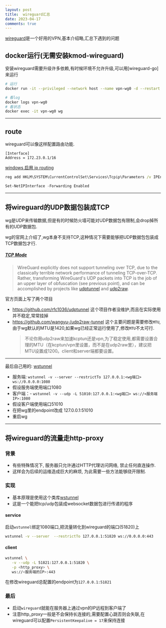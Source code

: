 ```yaml
---
layout: post
title:  wireguard汇总
date: 2023-04-17
comments: true
---
```

[wireguard](https://www.wireguard.com/quickstart/)是一个好用的VPN,基本介绍略,汇总下遇到的问题

## docker运行(无需安装kmod-wireguard)
安装wireguard需要升级许多依赖,有时候环境不允许升级,可以用[wireguard-go]来运行

```bash
# 运行
docker run -it --privileged --network host --name vpn-wg0 -d --restart always -v /etc/wireguard:/etc/wireguard --cap-add=NET_ADMIN masipcat/wireguard-go

# 看log
docker logs vpn-wg0
# 看状态
docker exec -it vpn-wg0 wg

```
---

## route

wireguard可以像这样配置路由功能.
```
[Interface]
Address = 172.23.0.1/16

```
[windows 启用 ip routing](https://serverfault.com/questions/929081/how-can-i-enable-packet-forwarding-on-windows)
```bat
reg add HKLM\SYSTEM\CurrentControlSet\Services\Tcpip\Parameters /v IPEnableRouter /D 1 /f
```
```powershell
Set-NetIPInterface -Forwarding Enabled
```


---

## 将wireguard的UDP数据包装成TCP
wg是UDP来传输数据,但是有的时候防火墙可能对UDP数据包有限制,会drop掉所有的UDP数据包.

wg的官网上介绍了,wg本身不支持TCP,这种情况下需要能够把UDP数据包包装成TCP数据包才行.
##### [TCP Mode](https://www.wireguard.com/known-limitations/)

>WireGuard explicitly does not support tunneling over TCP, due to the classically terrible network performance of tunneling TCP-over-TCP. Rather, transforming WireGuard's UDP packets into TCP is the job of an upper layer of obfuscation (see previous point), and can be accomplished by projects like [udptunnel](https://github.com/rfc1036/udptunnel) and [udp2raw](https://github.com/wangyu-/udp2raw-tunnel).

官方页面上写了两个项目
- https://github.com/rfc1036/udptunnel
  这个项目作者没维护,而且在实际使用并不稳定,常常挂掉
- https://github.com/wangyu-/udp2raw-tunnel
  这个主要问题是需要修改`MTU`,由于wg默认的MTU是1420,如果wg已经正常运行使用了,修改`MTU`不太可行.
  > 不论你用udp2raw来加速kcptun还是vpn,为了稳定使用,都需要设置合理的MTU（在kcptun/vpn里设置，而不是在udp2raw里），建议把MTU设置成1200。client和server端都要设置。

---
最后自己用的:
[wstunnel](https://github.com/erebe/wstunnel)

-   服务端: `wstunnel -v --server --restrictTo 127.0.0.1:<wg端口> ws://0.0.0.0:1080`
  -   假设服务端使用端口1080
-   客户端：- `wstunnel -v --udp -L 51010:127.0.0.1:<wg端口> ws://<服务端IP>:1080`
  -   假设客户端使用端口51010
-   在把wg里的endpoint改成 127.0.0.1:51010
-   重启wg


---
## 将wireguard的流量走http-proxy


### 背景
- 有些特殊情况下, 服务器只允许通过HTTP代理访问网络, 禁止任何直连操作.
- 这样会为后续的运维造成巨大的麻烦, 为此需要一些方法能够绕开限制.

### 实现
- 基本原理是使用这个类库[wstunnel](https://github.com/erebe/wstunnel)
- 这是一个能把tcp/udp包装成websocket数据包进行传递的程序

#### service
启动`wstunnel`绑定1080端口,把流量转化到wireguard的端口(51820)上
```bash
wstunnel -v --server  --restrictTo 127.0.0.1:51820 ws://0.0.0.0:443
```
#### client
```bash
wstunnel \
   -v --udp -L 51821:127.0.0.1:51820 \
   -p <http_proxy> \
   ws://<服务端的IP>:443
```
在修改wireguard总配置的endpoint为`127.0.0.1:51821`

### 最后
- 启动`wireguard`就能在服务器上通过vpn的IP远程到客户端了
- 注意http_proxy一般是不会保持长连接的,需要配置心跳否则会失联,在wireguard可以配置`PersistentKeepalive = 17`来保持连接
